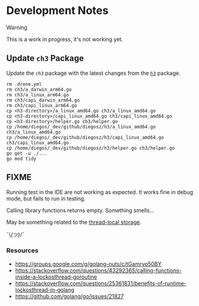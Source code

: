 # Development Notes

> [!WARNING]
> This is a work in progress, it's not working yet.

## Update `ch3` Package

Update the `ch3` package with the latest changes from the [`h3`](https://github.com/diegosz/h3) package.

```shell
rm .drone.yml
rm ch3/a_darwin_arm64.go
rm ch3/a_linux_arm64.go
rm ch3/capi_darwin_arm64.go
rm ch3/capi_linux_arm64.go
cp <h3-directory>/a_linux_amd64.go ch3/a_linux_amd64.go
cp <h3-directory>/capi_linux_amd64.go ch3/capi_linux_amd64.go
cp <h3-directory>/helper.go ch3/helper.go
cp /home/diegos/_dev/github/diegosz/h3/a_linux_amd64.go ch3/a_linux_amd64.go
cp /home/diegos/_dev/github/diegosz/h3/capi_linux_amd64.go ch3/capi_linux_amd64.go
cp /home/diegos/_dev/github/diegosz/h3/helper.go ch3/helper.go
go get -u ./...
go mod tidy
```

## FIXME

Running test in the IDE are not working as expected. It works fine in debug mode, but fails to run in testing.

Calling library functions returns empty. Something smells...

May be something related to the [thread-local storage](https://groups.google.com/g/golang-nuts/c/tGamryo50BY).

¯\\_(ツ)_/¯

### Resources

- <https://groups.google.com/g/golang-nuts/c/tGamryo50BY>
- <https://stackoverflow.com/questions/43292365/calling-functions-inside-a-lockosthread-goroutine>
- <https://stackoverflow.com/questions/25361831/benefits-of-runtime-lockosthread-in-golang>
- <https://github.com/golang/go/issues/21827>
